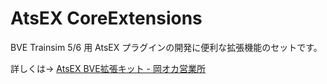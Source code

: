 # AtsEX CoreExtensions
BVE Trainsim 5/6 用 AtsEX プラグインの開発に便利な拡張機能のセットです。

詳しくは→ [AtsEX BVE拡張キット - 岡オカ営業所](https://automatic9045.github.io/AtsEX/)